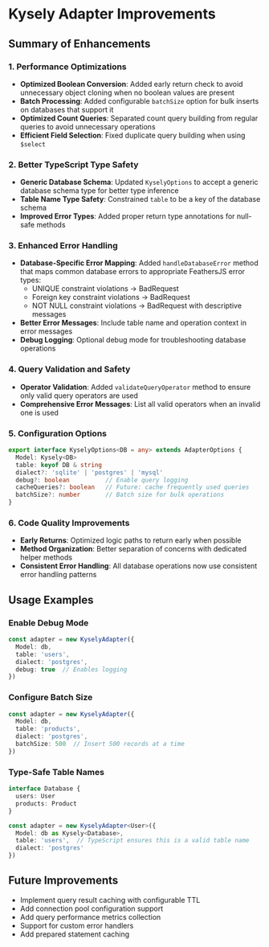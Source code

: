 # Kysely Adapter Improvements

## Summary of Enhancements

### 1. Performance Optimizations
- **Optimized Boolean Conversion**: Added early return check to avoid unnecessary object cloning when no boolean values are present
- **Batch Processing**: Added configurable `batchSize` option for bulk inserts on databases that support it
- **Optimized Count Queries**: Separated count query building from regular queries to avoid unnecessary operations
- **Efficient Field Selection**: Fixed duplicate query building when using `$select`

### 2. Better TypeScript Type Safety
- **Generic Database Schema**: Updated `KyselyOptions` to accept a generic database schema type for better type inference
- **Table Name Type Safety**: Constrained `table` to be a key of the database schema
- **Improved Error Types**: Added proper return type annotations for null-safe methods

### 3. Enhanced Error Handling
- **Database-Specific Error Mapping**: Added `handleDatabaseError` method that maps common database errors to appropriate FeathersJS error types:
  - UNIQUE constraint violations → BadRequest
  - Foreign key constraint violations → BadRequest
  - NOT NULL constraint violations → BadRequest with descriptive messages
- **Better Error Messages**: Include table name and operation context in error messages
- **Debug Logging**: Optional debug mode for troubleshooting database operations

### 4. Query Validation and Safety
- **Operator Validation**: Added `validateQueryOperator` method to ensure only valid query operators are used
- **Comprehensive Error Messages**: List all valid operators when an invalid one is used

### 5. Configuration Options
```typescript
export interface KyselyOptions<DB = any> extends AdapterOptions {
  Model: Kysely<DB>
  table: keyof DB & string
  dialect?: 'sqlite' | 'postgres' | 'mysql'
  debug?: boolean          // Enable query logging
  cacheQueries?: boolean   // Future: cache frequently used queries
  batchSize?: number       // Batch size for bulk operations
}
```

### 6. Code Quality Improvements
- **Early Returns**: Optimized logic paths to return early when possible
- **Method Organization**: Better separation of concerns with dedicated helper methods
- **Consistent Error Handling**: All database operations now use consistent error handling patterns

## Usage Examples

### Enable Debug Mode
```typescript
const adapter = new KyselyAdapter({
  Model: db,
  table: 'users',
  dialect: 'postgres',
  debug: true  // Enables logging
})
```

### Configure Batch Size
```typescript
const adapter = new KyselyAdapter({
  Model: db,
  table: 'products', 
  dialect: 'postgres',
  batchSize: 500  // Insert 500 records at a time
})
```

### Type-Safe Table Names
```typescript
interface Database {
  users: User
  products: Product
}

const adapter = new KyselyAdapter<User>({
  Model: db as Kysely<Database>,
  table: 'users',  // TypeScript ensures this is a valid table name
  dialect: 'postgres'
})
```

## Future Improvements
- Implement query result caching with configurable TTL
- Add connection pool configuration support
- Add query performance metrics collection
- Support for custom error handlers
- Add prepared statement caching